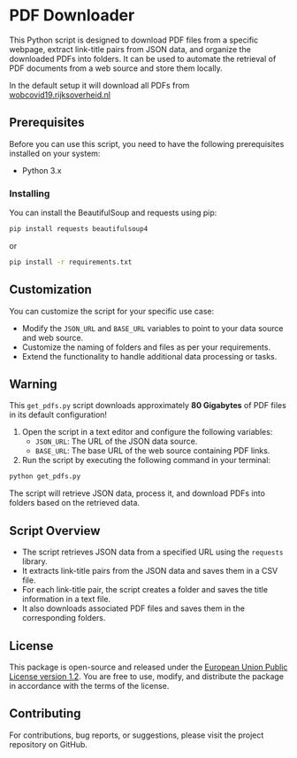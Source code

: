 # PDF Downloader

This Python script is designed to download PDF files from a specific webpage, extract link-title pairs from JSON data, and organize the downloaded PDFs into folders.
It can be used to automate the retrieval of PDF documents from a web source and store them locally.

In the default setup it will download all PDFs from [wobcovid19.rijksoverheid.nl](https://wobcovid19.rijksoverheid.nl/)

## Prerequisites

Before you can use this script, you need to have the following prerequisites installed on your system:

- Python 3.x

### Installing

You can install the BeautifulSoup and requests using pip:

```bash
pip install requests beautifulsoup4
```

or

```bash
pip install -r requirements.txt
```

## Customization

You can customize the script for your specific use case:

- Modify the `JSON_URL` and `BASE_URL` variables to point to your data source and web source.
- Customize the naming of folders and files as per your requirements.
- Extend the functionality to handle additional data processing or tasks.

## Warning

This `get_pdfs.py` script downloads approximately **80 Gigabytes** of PDF files in its default configuration!

1. Open the script in a text editor and configure the following variables:
   - `JSON_URL`: The URL of the JSON data source.
   - `BASE_URL`: The base URL of the web source containing PDF links.
2. Run the script by executing the following command in your terminal:

```bash
python get_pdfs.py
```

The script will retrieve JSON data, process it, and download PDFs into folders based on the retrieved data.

## Script Overview

- The script retrieves JSON data from a specified URL using the `requests` library.
- It extracts link-title pairs from the JSON data and saves them in a CSV file.
- For each link-title pair, the script creates a folder and saves the title information in a text file.
- It also downloads associated PDF files and saves them in the corresponding folders.

## License

This package is open-source and released under the [European Union Public License version 1.2](https://joinup.ec.europa.eu/collection/eupl/eupl-text-eupl-12).
You are free to use, modify, and distribute the package in accordance with the terms of the license.

## Contributing

For contributions, bug reports, or suggestions, please visit the project repository on GitHub.

